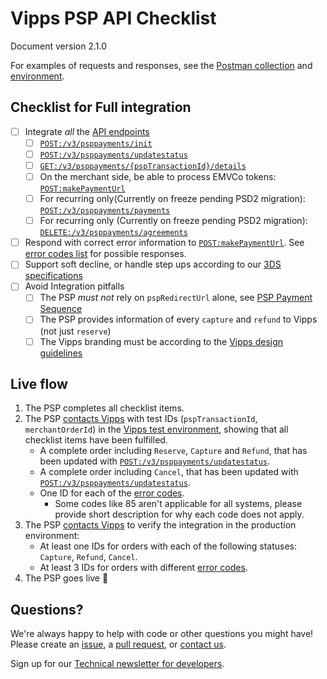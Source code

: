 <!-- START_METADATA
---
title: Checklist
sidebar_position: 35
---
END_METADATA -->

# Vipps PSP API Checklist

Document version 2.1.0

For examples of requests and responses, see the [Postman collection](./tools/vipps-psp-v3-api-postman-collection.json)
and [environment](./tools/vipps-psp-v3-api-postman-environment.json).

## Checklist for Full integration

- [ ] Integrate _all_ the [API endpoints](https://vippsas.github.io/vipps-developer-docs/api/psp)
    - [ ] [`POST:/v3/psppayments/init`](https://vippsas.github.io/vipps-developer-docs/api/psp#tag/Vipps-PSP-API/operation/initiatePaymentV3UsingPOST)
    - [ ] [`POST:/v3/psppayments/updatestatus`](https://vippsas.github.io/vipps-developer-docs/api/psp#tag/Vipps-PSP-API/operation/updatestatusUsingPOST)
    - [ ] [`GET:/v3/psppayments/{pspTransactionId}/details`](https://vippsas.github.io/vipps-developer-docs/api/psp#tag/Vipps-PSP-API/operation/getPSPPaymentDetailsUsingGET)
    - [ ] On the merchant side, be able to process EMVCo tokens: [`POST:makePaymentUrl`](https://vippsas.github.io/vipps-developer-docs/api/psp#tag/Endpoints-required-by-Vipps-from-the-PSP/operation/makePaymentV3UsingPOST)
    - [ ] For recurring only(Currently on freeze pending PSD2 migration): [`POST:/v3/psppayments/payments`](https://vippsas.github.io/vipps-developer-docs/api/psp#tag/Vipps-PSP-API/operation/processPaymentOnTokenV3)
    - [ ] For recurring only (Currently on freeze pending PSD2 migration): [`DELETE:/v3/psppayments/agreements`](https://vippsas.github.io/vipps-developer-docs/api/psp#tag/Vipps-PSP-API/operation/deletePSPPaymenAgreementUsingDELETE)
- [ ] Respond with correct error information to [`POST:makePaymentUrl`](https://vippsas.github.io/vipps-developer-docs/api/psp#tag/Endpoints-required-by-Vipps-from-the-PSP/operation/makePaymentV3UsingPOST). See [error codes list](https://github.com/vippsas/vipps-psp-api/blob/master/vipps-psp-api.md#error-codes) for possible responses.
- [ ] Support soft decline, or handle step ups according to our [3DS specifications](https://github.com/vippsas/vipps-psp-api/blob/master/vipps-psp-api.md#psd2-compliance-and-secure-customer-authentication-sca)
- [ ] Avoid Integration pitfalls
    - [ ] The PSP _must not_ rely on `pspRedirectUrl` alone, see [PSP Payment Sequence](vipps-psp-api.md#summary)
    - [ ] The PSP provides information of every `capture` and `refund` to Vipps (not just `reserve`)
    - [ ] The Vipps branding must be according to the [Vipps design guidelines](https://github.com/vippsas/vipps-design-guidelines)

## Live flow

1. The PSP completes all checklist items.
2. The PSP [contacts Vipps](https://github.com/vippsas/vipps-developers/blob/master/contact.md) with test IDs (`pspTransactionId`, `merchantOrderId`) in the [Vipps test environment](https://github.com/vippsas/vipps-developers#the-vipps-test-environment-mt), showing that all checklist items have been fulfilled.
    - A complete order including `Reserve`, `Capture` and `Refund`, that has been updated with [`POST:/v3/psppayments/updatestatus`](https://vippsas.github.io/vipps-developer-docs/api/psp#tag/Vipps-PSP-API/operation/updatestatusUsingPOST).
    - A complete order including `Cancel`, that has been updated with [`POST:/v3/psppayments/updatestatus`](https://vippsas.github.io/vipps-developer-docs/api/psp#tag/Vipps-PSP-API/operation/updatestatusUsingPOST).
    - One ID for each of the [error codes](https://github.com/vippsas/vipps-psp-api/blob/master/vipps-psp-api.md#errors).
        - Some codes like 85 aren't applicable for all systems, please provide short description for why each code does not apply.
3. The PSP [contacts Vipps](https://github.com/vippsas/vipps-developers/blob/master/contact.md) to verify the integration in the production environment:
    - At least one IDs for orders with each of the following statuses: `Capture`, `Refund`, `Cancel`.
    - At least 3 IDs for orders with different [error codes](https://github.com/vippsas/vipps-psp-api/blob/master/vipps-psp-api.md#errors).
4. The PSP goes live 🎉

## Questions?

We're always happy to help with code or other questions you might have!
Please create an [issue](https://github.com/vippsas/vipps-psp-api/issues),
a [pull request](https://github.com/vippsas/vipps-psp-api/pulls),
or [contact us](https://github.com/vippsas/vipps-developers/blob/master/contact.md).

Sign up for our [Technical newsletter for developers](https://github.com/vippsas/vipps-developers/tree/master/newsletters).
